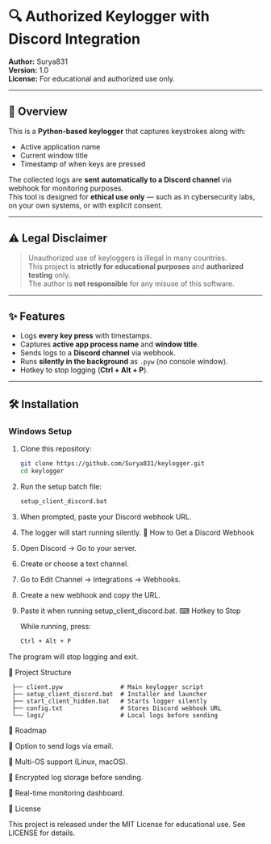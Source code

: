 # 🔍 Authorized Keylogger with Discord Integration

**Author:** Surya831  
**Version:** 1.0  
**License:** For educational and authorized use only.

---

## 📌 Overview
This is a **Python-based keylogger** that captures keystrokes along with:
- Active application name
- Current window title
- Timestamp of when keys are pressed

The collected logs are **sent automatically to a Discord channel** via webhook for monitoring purposes.  
This tool is designed for **ethical use only** — such as in cybersecurity labs, on your own systems, or with explicit consent.

---

## ⚠ Legal Disclaimer
> Unauthorized use of keyloggers is illegal in many countries.  
> This project is **strictly for educational purposes** and **authorized testing** only.  
> The author is **not responsible** for any misuse of this software.

---

## ✨ Features
- Logs **every key press** with timestamps.
- Captures **active app process name** and **window title**.
- Sends logs to a **Discord channel** via webhook.
- Runs **silently in the background** as `.pyw` (no console window).
- Hotkey to stop logging (**Ctrl + Alt + P**).

---

## 🛠 Installation

### **Windows Setup**
1. Clone this repository:
   ```bash
   git clone https://github.com/Surya831/keylogger.git
   cd keylogger
2. Run the setup batch file:
   ```bash
   setup_client_discord.bat
3. When prompted, paste your Discord webhook URL.
4. The logger will start running silently.
🎯 How to Get a Discord Webhook
1. Open Discord → Go to your server.
2. Create or choose a text channel.
3. Go to Edit Channel → Integrations → Webhooks.
4. Create a new webhook and copy the URL.
5. Paste it when running setup_client_discord.bat.
⌨ Hotkey to Stop

   While running, press:
   ```bash
   Ctrl + Alt + P
The program will stop logging and exit.

📂 Project Structure
  
    
     ├── client.pyw                # Main keylogger script
     ├── setup_client_discord.bat  # Installer and launcher
     ├── start_client_hidden.bat   # Starts logger silently
     ├── config.txt                # Stores Discord webhook URL
     └── logs/                     # Local logs before sending
🚀 Roadmap
    
🔴 Option to send logs via email.

🔴 Multi-OS support (Linux, macOS).

🔴 Encrypted log storage before sending.

🔴 Real-time monitoring dashboard.


📜 License

This project is released under the MIT License for educational use.
See LICENSE for details.
    

   
 

   
